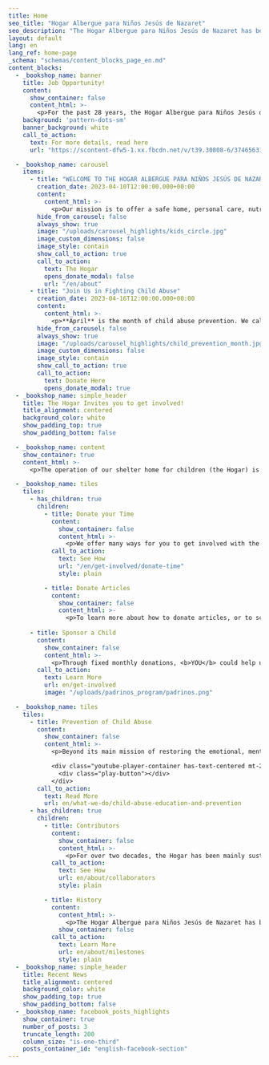 ```yaml
---
title: Home
seo_title: "Hogar Albergue para Niños Jesús de Nazaret"
seo_description: "The Hogar Albergue para Niños Jesús de Nazaret has been providing love, services, and a better future to boys and girls who have been victims of abuse or neglect for over twenty years."
layout: default
lang: en
lang_ref: home-page
_schema: "schemas/content_blocks_page_en.md"
content_blocks:
  - _bookshop_name: banner
    title: Job Opportunity!
    content:
      show_container: false
      content_html: >-
        <p>For the past 28 years, the Hogar Albergue para Niños Jesús de Nazaret, Inc. has offered loving care to hundreds of children. If you want to make a difference and become part of our family, this is your opportunity!</p>
    background: 'pattern-dots-sm'
    banner_background: white
    call_to_action: 
      text: For more details, read here
      url: "https://scontent-dfw5-1.xx.fbcdn.net/v/t39.30808-6/374656312_618863887026602_4439865064054975717_n.jpg?_nc_cat=110&ccb=1-7&_nc_sid=49d041&_nc_ohc=rxFlS5DmfW0AX8O3D73&_nc_ht=scontent-dfw5-1.xx&oh=00_AfD8loQRZvkQaOOHubrl5qWd9XlRHVzP8qFWQgiuXWYBRg&oe=6500ACCB"

  - _bookshop_name: carousel
    items:
      - title: "WELCOME TO THE HOGAR ALBERGUE PARA NIÑOS JESÚS DE NAZARET!"
        creation_date: 2023-04-10T12:00:00.000+00:00
        content:
          content_html: >-
            <p>Our mission is to offer a safe home, personal care, nutrition, education, medical services, transportation, recreation, and social and psychological services to girls and boys who are victims of abuse or neglect. We provide for all their needs with lots of LOVE</p>
        hide_from_carousel: false
        always_show: true
        image: "/uploads/carousel_highlights/kids_circle.jpg"
        image_custom_dimensions: false
        image_style: contain
        show_call_to_action: true
        call_to_action:
          text: The Hogar
          opens_donate_modal: false
          url: "/en/about"
      - title: "Join Us in Fighting Child Abuse"
        creation_date: 2023-04-16T12:00:00.000+00:00
        content:
          content_html: >-
            <p>**April** is the month of child abuse prevention. We call on all citizens of the Island to ensure the safety, protection and quality of life of all children in Puerto Rico. To love and protect our children, and report child abuse is everyone's responsibility. We invite you to support our mission by donating your time, services or funds!</p>
        hide_from_carousel: false
        always_show: true
        image: "/uploads/carousel_highlights/child_prevention_month.jpg"
        image_custom_dimensions: false
        image_style: contain
        show_call_to_action: true
        call_to_action:
          text: Donate Here
          opens_donate_modal: true
  - _bookshop_name: simple_header
    title: The Hogar Invites you to get involved!
    title_alignment: centered
    background_color: white
    show_padding_top: true
    show_padding_bottom: false

  - _bookshop_name: content
    show_container: true
    content_html: >-
      <p>The operation of our shelter home for children (the Hogar) is greatly possible thanks to grants and donations from institutions such as United Way, government agencies, civic organizations, merchants and private companies. However, most important is the support of the COMMUNITY, individuals and families that are committed to help El Hogar continue its work and make a difference in the lives of its children.</p>

  - _bookshop_name: tiles
    tiles:
      - has_children: true
        children:
          - title: Donate your Time
            content:
              show_container: false
              content_html: >-
                <p>We offer many ways for you to get involved with the Hogar and see first-hand the results of your efforts and dedication.</p>
            call_to_action:
              text: See How
              url: "/en/get-involved/donate-time"
              style: plain

          - title: Donate Articles
            content:
              show_container: false
              content_html: >-
                <p>To learn more about how to donate articles, or to schedule the delivery of your donations, contact us by phone at <a href="tel:7878316161">(787) 831-6161</a>.</p>
              
      - title: Sponsor a Child
        content:
          show_container: false
          content_html: >-
            <p>Through fixed monthly donations, <b>YOU</b> could help us defray the costs of the services we provide to our children while they reside at the Hogar.</p>
        call_to_action:
          text: Learn More
          url: en/get-involved
          image: "/uploads/padrinos_program/padrinos.png"

  - _bookshop_name: tiles
    tiles:
      - title: Prevention of Child Abuse
        content:
          show_container: false
          content_html: >-
            <p>Beyond its main mission of restoring the emotional, mental and physical health of children who have been victims of abuse, the Hogar promotes initiatives to educate the community of Puerto Rico about child abuse, and to help eradicate this problem over time.</p>

            <div class="youtube-player-container has-text-centered mt-2" data-embed="biW0VL6aMfE">
              <div class="play-button"></div>
            </div>
        call_to_action:
          text: Read More
          url: en/what-we-do/child-abuse-education-and-prevention
      - has_children: true
        children:
          - title: Contributors
            content:
              show_container: false
              content_html: >-
                <p>For over two decades, the Hogar has been mainly sustained by the financial support of government agencies, private grants and donations, religious and civic organizations, corporations, businesses, and residents of the City of Mayagüez and surrounding towns.</p>
            call_to_action:
              text: See How
              url: en/about/collaborators
              style: plain

          - title: History
            content:
              content_html: >-
                <p>The Hogar Albergue para Niños Jesús de Nazaret has been providing love, services, and a better future to boys and girls who have been victims of abuse or neglect for over twenty years.</p>
              show_container: false
            call_to_action:
              text: Learn More
              url: en/about/milestones
              style: plain
  - _bookshop_name: simple_header
    title: Recent News
    title_alignment: centered
    background_color: white
    show_padding_top: true
    show_padding_bottom: false
  - _bookshop_name: facebook_posts_highlights
    show_container: true
    number_of_posts: 3
    truncate_length: 200
    column_size: "is-one-third"
    posts_container_id: "english-facebook-section"
---
```

